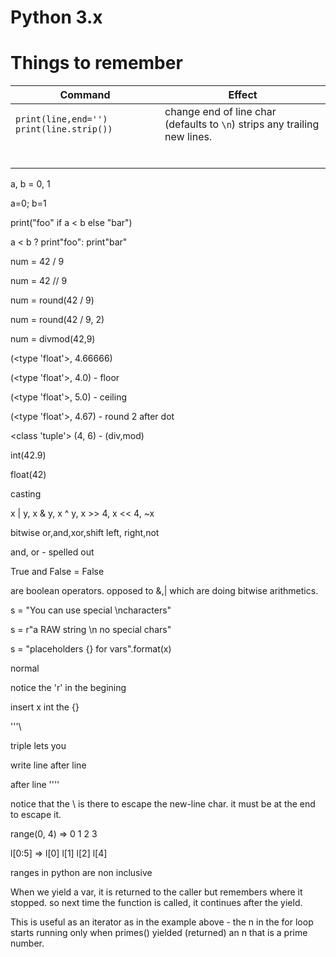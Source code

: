 # Python 3.x

# Things to remember

  
| Command | Effect |
|--|--|
| `print(line,end='')  print(line.strip())` | change end of line char (defaults to `\n`)  strips any trailing new lines. |
| | |
| | |
| | |
| | |
| | |
| | |







a, b = 0, 1

a=0; b=1

print("foo" if a < b else "bar")

a < b ? print"foo": print"bar"

num = 42 / 9

num = 42 // 9

num = round(42 / 9)

num = round(42 / 9, 2)

num = divmod(42,9)

(<type 'float'>, 4.66666)

(<type 'float'>, 4.0) - floor

(<type 'float'>, 5.0) - ceiling

(<type 'float'>, 4.67) - round 2 after dot

<class 'tuple'> (4, 6) - (div,mod)

int(42.9)

float(42)

casting

x | y, x & y, x ^ y, x >> 4, x << 4, ~x

bitwise or,and,xor,shift left, right,not

and, or - spelled out

True and False = False

are boolean operators. opposed to &,| which are doing bitwise arithmetics.

s = "You can use special \ncharacters"

s = r"a RAW string \n no special chars"

s = "placeholders {} for vars".format(x)

normal

notice the 'r' in the begining

insert x int the {}

'''\

triple lets you

write line after line

after line ''''

notice that the \ is there to escape the new-line char. it must be at the end to escape it.

range(0, 4) => 0 1 2 3

l[0:5] => l[0] l[1] l[2] l[4]

ranges in python are non inclusive

  

When we yield a var, it is returned to the caller but remembers where it stopped. so next time the function is called, it continues after the yield.

This is useful as an iterator as in the example above - the n in the for loop starts running only when primes() yielded (returned) an n that is a prime number.
<!--stackedit_data:
eyJoaXN0b3J5IjpbOTc2NzcwMzc5LC03NDczMjc1MzBdfQ==
-->